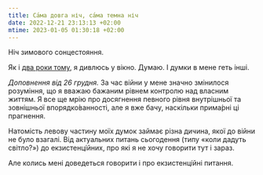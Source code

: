 ```yaml
---
title: Са́ма довга ніч, са́ма темна ніч
date: 2022-12-21 23:13:13 +02:00
mtime: 2023-01-05 01:30:18 +02:00
---
```


Ніч зимового сонцестояння.

Як і [два роки тому][1], я дивлюсь у вікно. Думаю. І думки в мене геть інші.

_Доповнення від 26 грудня._ За час війни у мене значно змінилося розуміння, що я вважаю бажаним рівнем контролю над власним життям. Я все ще мрію про досягнення певного рівня внутрішньої та зовнішньої впорядко́ванності, але я вже бачу, наскільки прима́рні ці прагнення.

Натомість левову частину моїх думок займає різна дичина, якої до війни не було взагалі. Від актуальних питань сьогодення (типу «коли дадуть світло?») до екзистенці́йних, про які я не хочу говорити тут і зараз.

Але колись мені доведеться говорити і про екзистенці́йні питання.

[1]: https://kastaneda.kiev.ua/2020/12/22/solstice.html
